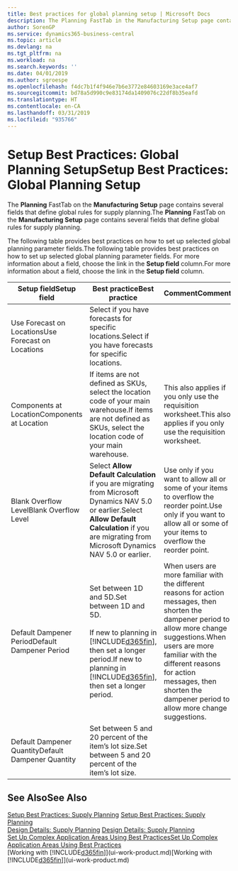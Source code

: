 ```yaml
---
title: Best practices for global planning setup | Microsoft Docs
description: The Planning FastTab in the Manufacturing Setup page contains several fields that define global rules for supply planning.
author: SorenGP
ms.service: dynamics365-business-central
ms.topic: article
ms.devlang: na
ms.tgt_pltfrm: na
ms.workload: na
ms.search.keywords: ''
ms.date: 04/01/2019
ms.author: sgroespe
ms.openlocfilehash: f4dc7b1f4f946e7b6e3772e84603169e3ace4af7
ms.sourcegitcommit: bd78a5d990c9e83174da1409076c22df8b35eafd
ms.translationtype: HT
ms.contentlocale: en-CA
ms.lasthandoff: 03/31/2019
ms.locfileid: "935766"
---
```

# <a name="setup-best-practices-global-planning-setup"></a><span data-ttu-id="07ef3-103">Setup Best Practices: Global Planning Setup</span><span class="sxs-lookup"><span data-stu-id="07ef3-103">Setup Best Practices: Global Planning Setup</span></span>
<span data-ttu-id="07ef3-104">The **Planning** FastTab on the **Manufacturing Setup** page contains several fields that define global rules for supply planning.</span><span class="sxs-lookup"><span data-stu-id="07ef3-104">The **Planning** FastTab on the **Manufacturing Setup** page contains several fields that define global rules for supply planning.</span></span>  

 <span data-ttu-id="07ef3-105">The following table provides best practices on how to set up selected global planning parameter fields.</span><span class="sxs-lookup"><span data-stu-id="07ef3-105">The following table provides best practices on how to set up selected global planning parameter fields.</span></span> <span data-ttu-id="07ef3-106">For more information about a field, choose the link in the **Setup field** column.</span><span class="sxs-lookup"><span data-stu-id="07ef3-106">For more information about a field, choose the link in the **Setup field** column.</span></span>  

|<span data-ttu-id="07ef3-107">Setup field</span><span class="sxs-lookup"><span data-stu-id="07ef3-107">Setup field</span></span>|<span data-ttu-id="07ef3-108">Best practice</span><span class="sxs-lookup"><span data-stu-id="07ef3-108">Best practice</span></span>|<span data-ttu-id="07ef3-109">Comment</span><span class="sxs-lookup"><span data-stu-id="07ef3-109">Comment</span></span>|  
|-----------------|-------------------|-------------|  
|<span data-ttu-id="07ef3-110">Use Forecast on Locations</span><span class="sxs-lookup"><span data-stu-id="07ef3-110">Use Forecast on Locations</span></span>|<span data-ttu-id="07ef3-111">Select if you have forecasts for specific locations.</span><span class="sxs-lookup"><span data-stu-id="07ef3-111">Select if you have forecasts for specific locations.</span></span>||  
|<span data-ttu-id="07ef3-112">Components at Location</span><span class="sxs-lookup"><span data-stu-id="07ef3-112">Components at Location</span></span>|<span data-ttu-id="07ef3-113">If items are not defined as SKUs, select the location code of your main warehouse.</span><span class="sxs-lookup"><span data-stu-id="07ef3-113">If items are not defined as SKUs, select the location code of your main warehouse.</span></span>|<span data-ttu-id="07ef3-114">This also applies if you only use the requisition worksheet.</span><span class="sxs-lookup"><span data-stu-id="07ef3-114">This also applies if you only use the requisition worksheet.</span></span>|  
|<span data-ttu-id="07ef3-115">Blank Overflow Level</span><span class="sxs-lookup"><span data-stu-id="07ef3-115">Blank Overflow Level</span></span>|<span data-ttu-id="07ef3-116">Select **Allow Default Calculation** if you are migrating from Microsoft Dynamics NAV 5.0 or earlier.</span><span class="sxs-lookup"><span data-stu-id="07ef3-116">Select **Allow Default Calculation** if you are migrating from Microsoft Dynamics NAV 5.0 or earlier.</span></span>|<span data-ttu-id="07ef3-117">Use only if you want to allow all or some of your items to overflow the reorder point.</span><span class="sxs-lookup"><span data-stu-id="07ef3-117">Use only if you want to allow all or some of your items to overflow the reorder point.</span></span>|  
|<span data-ttu-id="07ef3-118">Default Dampener Period</span><span class="sxs-lookup"><span data-stu-id="07ef3-118">Default Dampener Period</span></span>|<span data-ttu-id="07ef3-119">Set between 1D and 5D.</span><span class="sxs-lookup"><span data-stu-id="07ef3-119">Set between 1D and 5D.</span></span><br /><br /> <span data-ttu-id="07ef3-120">If new to planning in [!INCLUDE[d365fin](includes/d365fin_md.md)], then set a longer period.</span><span class="sxs-lookup"><span data-stu-id="07ef3-120">If new to planning in [!INCLUDE[d365fin](includes/d365fin_md.md)], then set a longer period.</span></span>|<span data-ttu-id="07ef3-121">When users are more familiar with the different reasons for action messages, then shorten the dampener period to allow more change suggestions.</span><span class="sxs-lookup"><span data-stu-id="07ef3-121">When users are more familiar with the different reasons for action messages, then shorten the dampener period to allow more change suggestions.</span></span>|  
|<span data-ttu-id="07ef3-122">Default Dampener Quantity</span><span class="sxs-lookup"><span data-stu-id="07ef3-122">Default Dampener Quantity</span></span>|<span data-ttu-id="07ef3-123">Set between 5 and 20 percent of the item’s lot size.</span><span class="sxs-lookup"><span data-stu-id="07ef3-123">Set between 5 and 20 percent of the item’s lot size.</span></span>||  

## <a name="see-also"></a><span data-ttu-id="07ef3-124">See Also</span><span class="sxs-lookup"><span data-stu-id="07ef3-124">See Also</span></span>  
 <span data-ttu-id="07ef3-125">[Setup Best Practices: Supply Planning](setup-best-practices-supply-planning.md) </span><span class="sxs-lookup"><span data-stu-id="07ef3-125">[Setup Best Practices: Supply Planning](setup-best-practices-supply-planning.md) </span></span>  
 <span data-ttu-id="07ef3-126">[Design Details: Supply Planning](design-details-supply-planning.md) </span><span class="sxs-lookup"><span data-stu-id="07ef3-126">[Design Details: Supply Planning](design-details-supply-planning.md) </span></span>  
 [<span data-ttu-id="07ef3-127">Set Up Complex Application Areas Using Best Practices</span><span class="sxs-lookup"><span data-stu-id="07ef3-127">Set Up Complex Application Areas Using Best Practices</span></span>](set-up-complex-application-areas-using-best-practices.md)  
 <span data-ttu-id="07ef3-128">[Working with [!INCLUDE[d365fin](includes/d365fin_md.md)]](ui-work-product.md)</span><span class="sxs-lookup"><span data-stu-id="07ef3-128">[Working with [!INCLUDE[d365fin](includes/d365fin_md.md)]](ui-work-product.md)</span></span>
